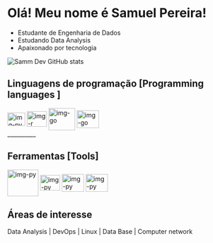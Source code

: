 # Olá! Meu nome é Samuel Pereira! 

- Estudante de Engenharia de Dados
- Estudando Data Analysis
- Apaixonado por tecnologia


![Samm Dev GitHub stats](https://github-readme-stats.vercel.app/api?username=sammdev100&show_icons=true&bg_color=00000000)

## Linguagens de programação [Programming languages ]
<div style="display inline_block">
  <img align="center" alt="img-py" height="30" width="40" src="https://cdn.jsdelivr.net/gh/devicons/devicon@latest/icons/python/python-plain.svg"/>
  <img align="center" alt="img-r" height="35" width="45" src="https://cdn.jsdelivr.net/gh/devicons/devicon@latest/icons/r/r-plain.svg"/>
  <img align="center" alt="img-go" height="50" width="60" src="https://cdn.jsdelivr.net/gh/devicons/devicon@latest/icons/go/go-original-wordmark.svg"/>
  <img align="center" alt="img-go" height="40" width="50" src="https://cdn.jsdelivr.net/gh/devicons/devicon@latest/icons/azuresqldatabase/azuresqldatabase-original.svg" />
          
</div>
__________

## **Ferramentas [Tools]**
<div style="display inline_block">
  <img align="center" alt="img-py" height="60" width="70" src="https://cdn.jsdelivr.net/gh/devicons/devicon@latest/icons/mysql/mysql-original-wordmark.svg"/>
  <img align="center" alt="img-py" height="35" width="45" src="https://cdn.jsdelivr.net/gh/devicons/devicon@latest/icons/rstudio/rstudio-original.svg"/>
  <img align="center" alt="img-py" height="40" width="50" src="https://cdn.jsdelivr.net/gh/devicons/devicon@latest/icons/notion/notion-original.svg"/>
  <img align="center" alt="img-py" height="40" width="50" src="https://cdn.jsdelivr.net/gh/devicons/devicon@latest/icons/ubuntu/ubuntu-original.svg"/>
</div>

## **Áreas de interesse**
Data Analysis | DevOps | Linux | Data Base | Computer network 
